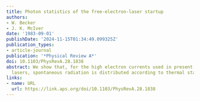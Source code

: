 ```yaml
---
title: Photon statistics of the free-electron-laser startup
authors:
- W. Becker
- J. K. McIver
date: '1983-09-01'
publishDate: '2024-11-15T01:34:49.099325Z'
publication_types:
- article-journal
publication: '*Physical Review A*'
doi: 10.1103/PhysRevA.28.1838
abstract: We show that, for the high electron currents used in present-day free-electron
  lasers, spontaneous radiation is distributed according to thermal statistics.
links:
- name: URL
  url: https://link.aps.org/doi/10.1103/PhysRevA.28.1838
---
```


